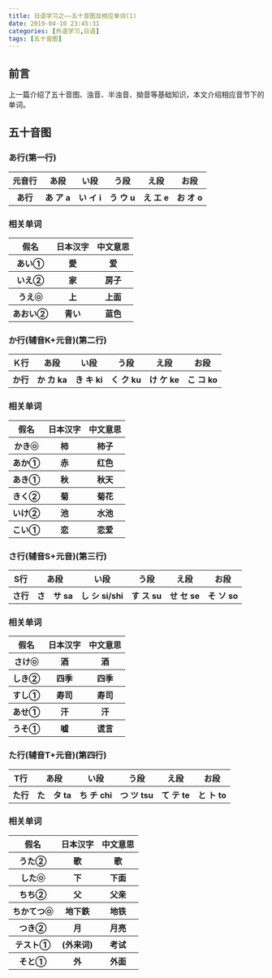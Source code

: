 ```yaml
---
title: 日语学习之——五十音图及相应单词(1)
date: 2019-04-10 23:45:31
categories: [外语学习,日语]
tags: [五十音图]
---
```


## 前言
上一篇介绍了五十音图、浊音、半浊音、拗音等基础知识，本文介绍相应音节下的单词。   


## 五十音图
###  あ行(第一行)
<table border="0"><tr><th>元音行</th><th>あ段</th><th>い段</th><th>う段</th><th>え段</th><th>お段</th></tr><tr><th>あ行</th><th>あ ア a</th><th>い イ i</th><th>う ウ u</th><th>え エ e</th><th>お オ o</th></tr></table>
    
<!--more-->
### 相关单词  

<table border="0"><tr><th>假名</th><th>日本汉字</th><th>中文意思</th></tr><tr><th>あい①</th><th>愛</th><th>爱</th></tr><tr><th>いえ②</th><th>家</th><th>房子</th></tr><tr><th>うえ㉧</th><th>上</th><th>上面</th></tr><tr><th>あおい②</th><th>青い</th><th>蓝色</th></tr></table>    


###  か行(辅音K+元音)(第二行)
<table border="0"><tr><th>Ｋ行</th><th>あ段</th><th>い段</th><th>う段</th><th>え段</th><th>お段</th></tr><tr><th>か行</th><th>か カ ka</th><th>き キ ki</th><th>く ク ku</th><th>け ケ ke</th><th>こ コ ko</th></tr></table>    

### 相关单词  

<table border="0"><tr><th>假名</th><th>日本汉字</th><th>中文意思</th></tr><tr><th>かき㉧</th><th>柿</th><th>柿子</th></tr><tr><th>あか①</th><th>赤</th><th>红色</th></tr><tr><th>あき①</th><th>秋</th><th>秋天</th></tr><tr><th>きく②</th><th>菊</th><th>菊花</th></tr><tr><th>いけ②</th><th>池</th><th>水池</th></tr><tr><th>こい①</th><th>恋</th><th>恋爱</th></tr></table>    

###  さ行(辅音S+元音)(第三行)
<table border="0"><tr><th>S行</th><th>あ段</th><th>い段</th><th>う段</th><th>え段</th><th>お段</th></tr><tr><th>さ行</th><th>さ　サ sa</th><th>し シ si/shi</th><th>す ス su</th><th>せ セ se</th><th>そ ソ so</th></tr></table>    

### 相关单词  

<table border="0"><tr><th>假名</th><th>日本汉字</th><th>中文意思</th></tr><tr><th>さけ㉧</th><th>酒</th><th>酒</th></tr><tr><th>しき②</th><th>四季</th><th>四季</th></tr><tr><th>すし①</th><th>寿司</th><th>寿司</th></tr><tr><th>あせ①</th><th>汗</th><th>汗</th></tr><tr><th>うそ①</th><th>嘘</th><th>谎言</th></tr></table> 

###  た行(辅音T+元音)(第四行)
<table border="0"><tr><th>T行</th><th>あ段</th><th>い段</th><th>う段</th><th>え段</th><th>お段</th></tr><tr><th>た行</th><th>た　タ ta</th><th>ち チ chi</th><th>つ ツ tsu</th><th>て テ te</th><th>と ト to</th></tr></table>    

### 相关单词  

<table border="0"><tr><th>假名</th><th>日本汉字</th><th>中文意思</th></tr><tr><th>うた②</th><th>歌</th><th>歌</th></tr><tr><th>した㉧</th><th>下</th><th>下面</th></tr><tr><th>ちち②</th><th>父</th><th>父亲</th></tr><tr><th>ちかてつ㉧</th><th>地下鉄</th><th>地铁</th></tr><tr><th>つき②</th><th>月</th><th>月亮</th></tr><tr><th>テスト①</th><th>(外来词)</th><th>考试</th></tr><tr><th>そと①</th><th>外</th><th>外面</th></tr></table> 